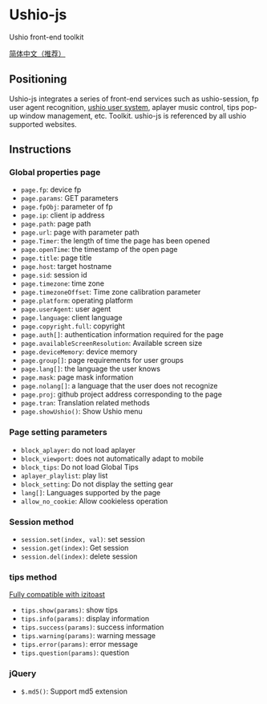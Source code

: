 # Ushio-js

Ushio front-end toolkit     

[简体中文（推荐）](./zh.md)

## Positioning
Ushio-js integrates a series of front-end services such as ushio-session, fp user agent recognition, [ushio user system](https://github.com/iotcat/ushio-auth), aplayer music control, tips pop-up window management, etc. Toolkit. ushio-js is referenced by all ushio supported websites.


## Instructions

### Global properties page
+ `page.fp`: device fp
+ `page.params`: GET parameters
+ `page.fpObj`: parameter of fp
+ `page.ip`: client ip address
+ `page.path`: page path
+ `page.url`: page with parameter path
+ `page.Timer`: the length of time the page has been opened
+ `page.openTime`: the timestamp of the open page
+ `page.title`: page title
+ `page.host`: target hostname
+ `page.sid`: session id
+ `page.timezone`: time zone
+ `page.timezoneOffset`: Time zone calibration parameter
+ `page.platform`: operating platform
+ `page.userAgent`: user agent
+ `page.language`: client language
+ `page.copyright.full`: copyright
+ `page.auth[]`: authentication information required for the page
+ `page.availableScreenResolution`: Available screen size
+ `page.deviceMemory`: device memory
+ `page.group[]`: page requirements for user groups
+ `page.lang[]`: the language the user knows
+ `page.mask`: page mask information
+ `page.nolang[]`: a language that the user does not recognize
+ `page.proj`: github project address corresponding to the page
+ `page.tran`: Translation related methods
+ `page.showUshio()`: Show Ushio menu


### Page setting parameters
+ `block_aplayer`: do not load aplayer
+ `block_viewport`: does not automatically adapt to mobile
+ `block_tips`: Do not load Global Tips
+ `aplayer_playlist`: play list
+ `block_setting`: Do not display the setting gear
+ `lang[]`: Languages supported by the page
+ `allow_no_cookie`: Allow cookieless operation

### Session method
+ `session.set(index, val)`: set session
+ `session.get(index)`: Get session
+ `session.del(index)`: delete session

### tips method
[Fully compatible with izitoast](https://izitoast.marcelodolza.com/)
+ `tips.show(params)`: show tips
+ `tips.info(params)`: display information
+ `tips.success(params)`: success information
+ `tips.warning(params)`: warning message
+ `tips.error(params)`: error message
+ `tips.question(params)`: question

### jQuery
+ `$.md5()`: Support md5 extension
